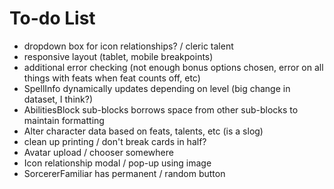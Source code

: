 # To-do List

- dropdown box for icon relationships? / cleric talent
- responsive layout (tablet, mobile breakpoints)
- additional error checking (not enough bonus options chosen, error on all things with feats when feat counts off, etc)
- SpellInfo dynamically updates depending on level (big change in dataset, I think?)
- AbilitiesBlock sub-blocks borrows space from other sub-blocks to maintain formatting
- Alter character data based on feats, talents, etc (is a slog)
- clean up printing / don't break cards in half?
- Avatar upload / chooser somewhere
- Icon relationship modal / pop-up using image
- SorcererFamiliar has permanent / random button
